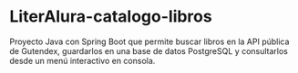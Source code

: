 # LiterAlura-catalogo-libros
Proyecto Java con Spring Boot que permite buscar libros en la API pública de Gutendex, guardarlos en una base de datos PostgreSQL y consultarlos desde un menú interactivo en consola.
